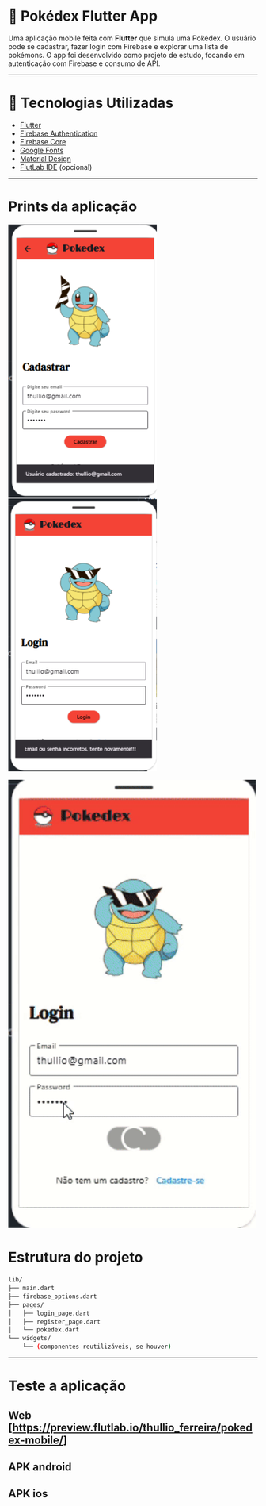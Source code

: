 # 📱 Pokédex Flutter App

Uma aplicação mobile feita com **Flutter** que simula uma Pokédex. O usuário pode se cadastrar, fazer login com Firebase e explorar uma lista de pokémons. O app foi desenvolvido como projeto de estudo, focando em autenticação com Firebase e consumo de API.

---

# 🚀 Tecnologias Utilizadas

- [Flutter](https://flutter.dev/)
- [Firebase Authentication](https://firebase.google.com/docs/auth)
- [Firebase Core](https://firebase.google.com/docs/flutter/setup)
- [Google Fonts](https://pub.dev/packages/google_fonts)
- [Material Design](https://m3.material.io/)
- [FlutLab IDE](https://flutlab.io/) (opcional)

---

# Prints da aplicação

<p float="left>
  <img src="./assets/tela1.png" width="300"/>
  <img src="./assets/tela2.png" width="300"/>
  <img src="./assets/tela3.png" width="300"/>
</p>
<p float="left">
  <img src="./assets/video.gif" width="500"/>
</p>

# Estrutura do projeto

```bash
lib/
├── main.dart
├── firebase_options.dart
├── pages/
│   ├── login_page.dart
│   ├── register_page.dart
│   └── pokedex.dart
└── widgets/
    └── (componentes reutilizáveis, se houver)
```
---

# Teste a aplicação

## Web [https://preview.flutlab.io/thullio_ferreira/pokedex-mobile/]
## APK android
## APK ios
